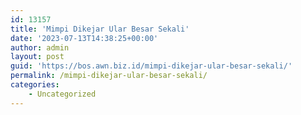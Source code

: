 ```yaml
---
id: 13157
title: 'Mimpi Dikejar Ular Besar Sekali'
date: '2023-07-13T14:38:25+00:00'
author: admin
layout: post
guid: 'https://bos.awn.biz.id/mimpi-dikejar-ular-besar-sekali/'
permalink: /mimpi-dikejar-ular-besar-sekali/
categories:
    - Uncategorized
---
```



